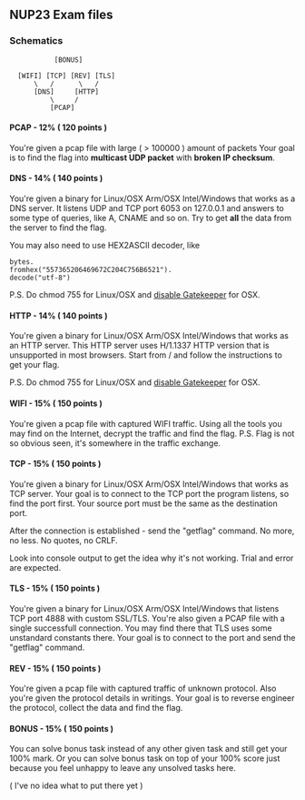## NUP23 Exam files

### Schematics

```
           [BONUS]

  [WIFI] [TCP] [REV] [TLS]
      \   /      \   /
      [DNS]     [HTTP]
          \     /
          [PCAP]

```

#### PCAP - 12% ( 120 points )

You're given a pcap file with large  ( > 100000 ) amount of packets
Your goal is to find the flag into **multicast UDP packet** with **broken IP checksum**.

#### DNS - 14% ( 140 points )

You're given a binary for Linux/OSX Arm/OSX Intel/Windows that works as a DNS server.
It listens UDP and TCP port 6053 on 127.0.0.1 and answers to some type of queries, like A, CNAME and so on.
Try to get **all** the data from the server to find the flag.

You may also need to use HEX2ASCII decoder, like

```python3
bytes.
fromhex("557365206469672C204C756B6521").
decode("utf-8")
```

P.S. Do chmod 755 for Linux/OSX and [disable Gatekeeper](https://disable-gatekeeper.github.io/) for OSX.

#### HTTP - 14% ( 140 points )

You're given a binary for Linux/OSX Arm/OSX Intel/Windows that works as an HTTP server.
This HTTP server uses H/1.1337 HTTP version that is unsupported in most browsers.
Start from / and follow the instructions to get your flag.

P.S. Do chmod 755 for Linux/OSX and [disable Gatekeeper](https://disable-gatekeeper.github.io/) for OSX.

#### WIFI - 15% ( 150 points )

You're given a pcap file with captured WIFI traffic. Using all the tools you may find on the Internet, decrypt the
traffic and find the flag.
P.S. Flag is not so obvious seen, it's somewhere in the traffic exchange.

#### TCP - 15% ( 150 points )

You're given a binary for Linux/OSX Arm/OSX Intel/Windows that works as TCP server.
Your goal is to connect to the TCP port the program listens, so find the port first.
Your source port must be the same as the destination port.

After the connection is established - send the "getflag" command.
No more, no less. No quotes, no CRLF.

Look into console output to get the idea why it's not working. Trial and error are expected.

#### TLS - 15% ( 150 points )

You're given a binary for Linux/OSX Arm/OSX Intel/Windows that listens TCP port 4888 with custom SSL/TLS.
You're also given a PCAP file with a single successfull connection. You may find there that TLS uses some unstandard
constants there.
Your goal is to connect to the port and send the "getflag" command.

#### REV - 15% ( 150 points )

You're given a pcap file with captured traffic of unknown protocol. Also you're given the protocol details in writings.
Your goal is to reverse engineer the protocol, collect the data and find the flag.

#### BONUS - 15% ( 150 points )

You can solve bonus task instead of any other given task and still get your 100% mark.
Or you can solve bonus task on top of your 100% score just because you feel unhappy to leave any unsolved tasks here.

( I've no idea what to put there yet )
